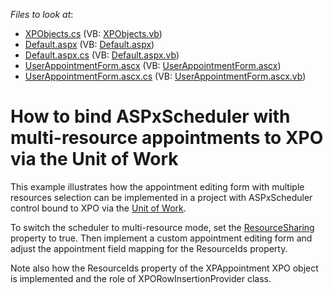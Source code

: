 <!-- default file list -->
*Files to look at*:

* [XPObjects.cs](./CS/WebSite/App_Code/XPObjects.cs) (VB: [XPObjects.vb](./VB/WebSite/App_Code/XPObjects.vb))
* [Default.aspx](./CS/WebSite/Default.aspx) (VB: [Default.aspx](./VB/WebSite/Default.aspx))
* [Default.aspx.cs](./CS/WebSite/Default.aspx.cs) (VB: [Default.aspx.vb](./VB/WebSite/Default.aspx.vb))
* [UserAppointmentForm.ascx](./CS/WebSite/MyForms/UserAppointmentForm.ascx) (VB: [UserAppointmentForm.ascx](./VB/WebSite/MyForms/UserAppointmentForm.ascx))
* [UserAppointmentForm.ascx.cs](./CS/WebSite/MyForms/UserAppointmentForm.ascx.cs) (VB: [UserAppointmentForm.ascx.vb](./VB/WebSite/MyForms/UserAppointmentForm.ascx.vb))
<!-- default file list end -->
# How to bind ASPxScheduler with multi-resource appointments to XPO via the Unit of Work


<p>This example illustrates how the appointment editing form with multiple resources selection can be implemented in a project with ASPxScheduler control bound to XPO via the <a href="http://documentation.devexpress.com/#XPO/CustomDocument2138"><u>Unit of Work</u></a>.</p><p>To switch the scheduler to multi-resource mode, set the <a href="http://documentation.devexpress.com/#WindowsForms/DevExpressXtraSchedulerAppointmentStorageBase_ResourceSharingtopic"><u>ResourceSharing</u></a> property to true. Then implement a custom appointment editing form and adjust the appointment field mapping for the ResourceIds property.</p><p>Note also how the ResourceIds property of the XPAppointment XPO object is implemented and the role of XPORowInsertionProvider class.</p>

<br/>


